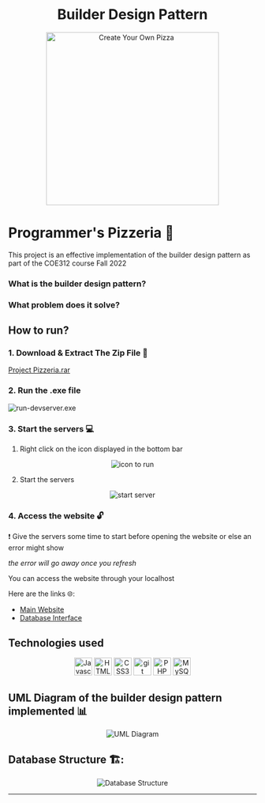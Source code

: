 <h1 align="middle" font-weight="bold" > Builder Design Pattern </h1>

<p align="center">
  <img src="https://github.com/CharbelElBateh/builder-design-pattern/blob/main/create-pizza.png" width="350" title="Create Your Own Pizza">
</p>

# Programmer's Pizzeria 🍕

This project is an effective implementation of the builder design pattern as part of the COE312 course Fall 2022

### What is the builder design pattern?


### What problem does it solve?




## How to run?

### 1. Download & Extract The Zip File 📁

[Project Pizzeria.rar](https://github.com/CharbelElBateh/builder-design-pattern/blob/main/Project%20Pizzeria.rar)

### 2. Run the .exe file

![run-devserver.exe](https://github.com/CharbelElBateh/builder-design-pattern/blob/main/executable-version.png)

### 3. Start the servers 💻

1. Right click on the icon displayed in the bottom bar

  <p align="center">
    <img src="https://github.com/CharbelElBateh/builder-design-pattern/blob/main/icon-to-run.png" title="icon to run">
  </p>
  
2. Start the servers

  <p align="center">
    <img src="https://github.com/CharbelElBateh/builder-design-pattern/blob/main/run-server.png" title="start server">
  </p>
  
### 4. Access the website 🔓

❗ Give the servers some time to start before opening the website or else an error might show

_the error will go away once you refresh_

You can access the website through your localhost

Here are the links 🌐:

- [Main Website](http://127.0.0.1/Programmers_pizzaria/index.php)
- [Database Interface](http://127.0.0.1/eds-modules/phpmyadmin470x221030121411)



## Technologies used

<p align="middle">
  <a href="https://developer.mozilla.org/en-US/docs/Web/JavaScript" target="_blank" rel="noreferrer"><img src="https://raw.githubusercontent.com/danielcranney/readme-generator/main/public/icons/skills/javascript-colored.svg" width="36" height="36" alt="Javascript" /></a>
<a href="https://developer.mozilla.org/en-US/docs/Glossary/HTML5" target="_blank" rel="noreferrer"><img src="https://raw.githubusercontent.com/danielcranney/readme-generator/main/public/icons/skills/html5-colored.svg" width="36" height="36" alt="HTML5" /></a>
<a href="https://www.w3.org/TR/CSS/#css" target="_blank" rel="noreferrer"><img src="https://raw.githubusercontent.com/danielcranney/readme-generator/main/public/icons/skills/css3-colored.svg" width="36" height="36" alt="CSS3" /></a>
  <a href="https://git-scm.com/" rel="Git"><img class="ml-4 w-8 h-8 sm:w-10 sm:h-10" src="https://www.vectorlogo.zone/logos/git-scm/git-scm-icon.svg" alt="git" width="36" height="36"></a>
  <a href="https://developer.mozilla.org/en-US/docs/Glossary/PHP" target="_blank" rel="noreferrer"><img src="https://raw.githubusercontent.com/danielcranney/readme-generator/main/public/icons/skills/php-colored.svg" width="36" height="36" alt="PHP" /></a>
  <a href="https://developer.mozilla.org/en-US/docs/Glossary/MYSQL" target="_blank" rel="noreferrer"><img src="https://raw.githubusercontent.com/danielcranney/readme-generator/main/public/icons/skills/mysql-colored.svg" width="36" height="36" alt="MySQL" /></a>



## UML Diagram of the builder design pattern implemented 📊

<p align="center">
  <img src="https://github.com/CharbelElBateh/builder-design-pattern/blob/main/uml-diagram.png" title="UML Diagram">
</p>

## Database Structure 🏗️:

<p align="center">
  <img src="https://github.com/CharbelElBateh/builder-design-pattern/blob/main/database-structure.png" title="Database Structure">
</p>

------------------------------------------------------------
